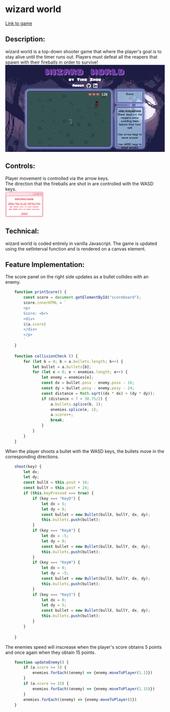 # wizard world

[Link to game](https://yinglzhou.github.io/wizard-world/)

## Description:
wizard world is a top-down shooter game that where the player's goal is to stay alive until the timer runs out. Players must defeat all the reapers that spawn with their fireballs in order to survive! 
![gamescreen](./assets/gamescreen.png)

## Controls:
Player movement is controlled via the arrow keys.  
The direction that the fireballs are shot in are controlled with the WASD keys.  
<img src="./assets/instructions.png" width="120" height="80">
<!-- ![instructions](./assets/instructions.png | width=150) -->

## Technical:
wizard world is coded entirely in vanilla Javascript. The game is updated using the setInterval function and is rendered on a canvas element.

## Feature Implementation:
The score panel on the right side updates as a bullet collides with an enemy. 
``` javascript
    function printScore() {
        const score = document.getElementById("scoreboard");
        score.innerHTML = `
        <p>
        Score: <br>
        <div>
        ${a.score}
        </div>
        </p>
        `
    }

    function collisionCheck () {
        for (let b = 0; b < a.bullets.length; b++) {
            let bullet = a.bullets[b];
            for (let e = 0; e < enemies.length; e++) {
                let enemy = enemies[e];
                const dx = bullet.posx - enemy.posx - 16;
                const dy = bullet.posy - enemy.posy - 24;
                const distance = Math.sqrt((dx * dx) + (dy * dy));
                if (distance < 7 + 30.75/2) {
                    a.bullets.splice(b, 1);
                    enemies.splice(e, 1);
                    a.score++;
                    break;
                }
            }
        }
    }
```
When the player shoots a bullet with the WASD keys, the bullets move in the corresponding directions.
``` javascript
    shoot(key) {
        let dx;
        let dy;
        const bullX = this.posX + 16;
        const bullY = this.posY + 24;
        if (this.keyPressed === true) {
            if (key === "KeyD") {
                let dx = 5;
                let dy = 0;
                const bullet = new Bullet(bullX, bullY, dx, dy);
                this.bullets.push(bullet);
            }
            if (key === "KeyA") {
                let dx = -5;
                let dy = 0;
                const bullet = new Bullet(bullX, bullY, dx, dy);
                this.bullets.push(bullet);
            }
            if (key === "KeyW") {
                let dx = 0;
                let dy = -5;
                const bullet = new Bullet(bullX, bullY, dx, dy);
                this.bullets.push(bullet);
            }
            if (key === "KeyS") {
                let dx = 0;
                let dy = 5;
                const bullet = new Bullet(bullX, bullY, dx, dy);
                this.bullets.push(bullet);
            }
        }

    }
```
The enemies speed will inscrease when the player's score obtains 5 points and once again when they obtain 15 points.
``` javascript
    function updateEnemy() {
        if (a.score >= 5) {
            enemies.forEach((enemy) => {enemy.moveToPlayer(1.1)})
        }
        if (a.score >= 15) {
            enemies.forEach((enemy) => {enemy.moveToPlayer(1.15)})
        }
        enemies.forEach((enemy) => {enemy.moveToPlayer()})
    }
```
